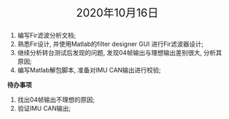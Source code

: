 <p style="text-align:center; font-size:25px">
	2020年10月16日
</p>

1. 编写Fir滤波分析文档;
2. 熟悉Fir设计, 并使用Matlab的filter designer GUI 进行Fir滤波器设计;
3. 继续分析转台测试后发现的问题, 发现04帧输出与理想输出差别很大, 分析其原因; 
4. 编写Matlab解包脚本, 准备对IMU CAN输出进行校验;

**待办事项**<br>
1. 找出04帧输出不理想的原因;
2. 验证IMU CAN输出;